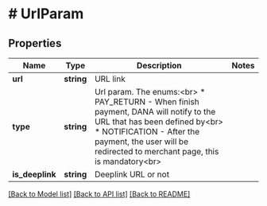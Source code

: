 # # UrlParam

## Properties

Name | Type | Description | Notes
------------ | ------------- | ------------- | -------------
**url** | **string** | URL link |
**type** | **string** | Url param. The enums:&lt;br&gt; * PAY_RETURN - When finish payment, DANA will notify to the URL that has been defined by&lt;br&gt; * NOTIFICATION - After the payment, the user will be redirected to merchant page, this is mandatory&lt;br&gt; |
**is_deeplink** | **string** | Deeplink URL or not |

[[Back to Model list]](../../README.md#models) [[Back to API list]](../../README.md#endpoints) [[Back to README]](../../README.md)
